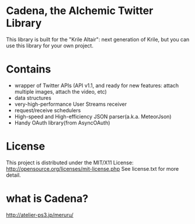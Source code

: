 # Cadena, the Alchemic Twitter Library

This library is built for the "Krile Altair": next generation of Krile, but you can use this library for your own project.

# Contains

+ wrapper of Twitter APIs (API v1.1, and ready for new features: attach multiple images, attach the video, etc)
+ data structures
+ very-high-performance User Streams receiver
+ request/receive schedulers
+ High-speed and High-efficiency JSON parser(a.k.a. MeteorJson)
+ Handy OAuth library(from AsyncOAuth)

# License

This project is distributed under the MIT/X11 License: http://opensource.org/licenses/mit-license.php
See license.txt for more detail.

# what is Cadena? 

http://atelier-ps3.jp/meruru/
